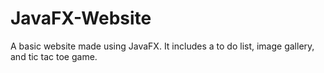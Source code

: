 # JavaFX-Website
A basic website made using JavaFX. It includes a to do list, image gallery, and tic tac toe game.
